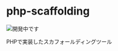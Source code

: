 # php-scaffolding

![開発中です](https://img.shields.io/badge/UNDER%20DEVELOPMENT%20:%20%E9%96%8B%E7%99%BA%E4%B8%AD%E3%81%A7%E3%81%99-red?style=for-the-badge)

PHPで実装したスカフォールディングツール

